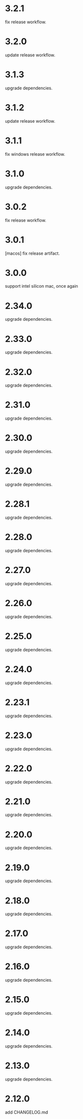 # 3.2.1

fix release workflow.

# 3.2.0

update release workflow.

# 3.1.3

upgrade dependencies.

# 3.1.2

update release workflow.

# 3.1.1

fix windows release workflow.

# 3.1.0

upgrade dependencies.

# 3.0.2

fix release workflow.

# 3.0.1

[macos] fix release artifact.

# 3.0.0

support intel silicon mac, once again

# 2.34.0

upgrade dependencies.

# 2.33.0

upgrade dependencies.

# 2.32.0

upgrade dependencies.

# 2.31.0

upgrade dependencies.

# 2.30.0

upgrade dependencies.

# 2.29.0

upgrade dependencies.

# 2.28.1

upgrade dependencies.

# 2.28.0

upgrade dependencies.

# 2.27.0

upgrade dependencies.

# 2.26.0

upgrade dependencies.

# 2.25.0

upgrade dependencies.

# 2.24.0

upgrade dependencies.

# 2.23.1

upgrade dependencies.

# 2.23.0

upgrade dependencies.

# 2.22.0

upgrade dependencies.

# 2.21.0

upgrade dependencies.

# 2.20.0

upgrade dependencies.

# 2.19.0

upgrade dependencies.

# 2.18.0

upgrade dependencies.

# 2.17.0

upgrade dependencies.

# 2.16.0

upgrade dependencies.

# 2.15.0

upgrade dependencies.

# 2.14.0

upgrade dependencies.

# 2.13.0

upgrade dependencies.

# 2.12.0

add CHANGELOG.md
